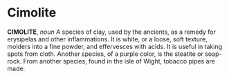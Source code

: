 # Cimolite

**CIMOLITE**, _noun_ A species of clay, used by the ancients, as a remedy for erysipelas and other inflammations. It is white, or a loose, soft texture, molders into a fine powder, and effervesces with acids. It is useful in taking spots from cloth. Another species, of a purple color, is the steatite or soap-rock. From another species, found in the isle of Wight, tobacco pipes are made.